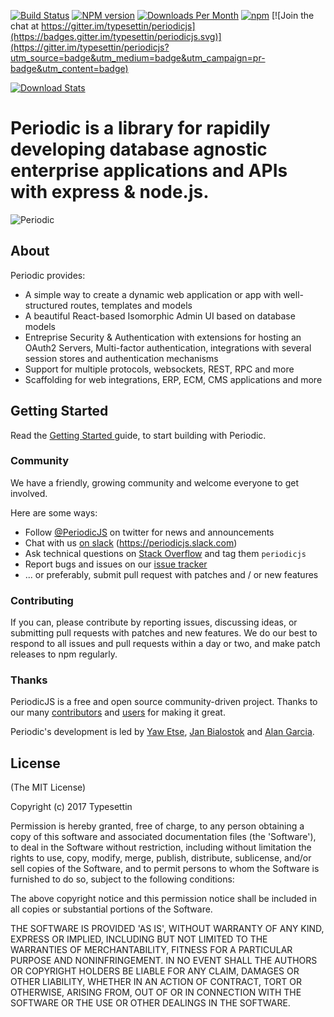 [![Build Status](https://travis-ci.org/typesettin/periodicjs.svg?branch=master)](https://travis-ci.org/typesettin/periodicjs) [![NPM version](https://badge.fury.io/js/periodicjs.svg)](http://badge.fury.io/js/periodicjs) [![Downloads Per Month](https://img.shields.io/npm/dm/periodicjs.svg?maxAge=2592000)](https://www.npmjs.com/package/periodicjs) [![npm](https://img.shields.io/npm/dt/periodicjs.svg?maxAge=2592000)]() [![Join the chat at https://gitter.im/typesettin/periodicjs](https://badges.gitter.im/typesettin/periodicjs.svg)](https://gitter.im/typesettin/periodicjs?utm_source=badge&utm_medium=badge&utm_campaign=pr-badge&utm_content=badge)

[![Download Stats](https://nodei.co/npm/periodicjs.png?downloads=true&downloadRank=true)](https://www.npmjs.com/package/periodicjs)

Periodic is a library for rapidily developing database agnostic enterprise  applications and APIs with express & node.js. 
===================================

![Periodic](https://raw.githubusercontent.com/typesettin/periodicjs/master/doc/images/white_logo_color_background.png)

## About

Periodic provides:
*	A simple way to create a dynamic web application or app with well-structured routes, templates and models
*	A beautiful React-based Isomorphic Admin UI based on database models
*	Entreprise Security & Authentication with extensions for hosting an OAuth2 Servers, Multi-factor authentication, integrations with several session stores and authentication mechanisms 
* Support for multiple protocols, websockets, REST, RPC and more
*	Scaffolding for web integrations, ERP, ECM, CMS applications and more

## Getting Started

Read the [ Getting Started ](https://github.com/typesettin/periodicjs/blob/master/doc/getting_started.md) guide, to start building with Periodic.
### Community

We have a friendly, growing community and welcome everyone to get involved.

Here are some ways:

* Follow [@PeriodicJS](https://twitter.com/PeriodicJS) on twitter for news and announcements
* Chat with us [on slack](https://periodic.typeform.com/to/SDldSv) (https://periodicjs.slack.com)
* Ask technical questions on [Stack Overflow](http://stackoverflow.com/questions/tagged/periodic.js) and tag them `periodicjs`
* Report bugs and issues on our [issue tracker](https://github.com/periodicjs/periodic/issues)
* ... or preferably, submit pull request with patches and / or new features


### Contributing

If you can, please contribute by reporting issues, discussing ideas, or submitting pull requests with patches and new features. We do our best to respond to all issues and pull requests within a day or two, and make patch releases to npm regularly.

<!--
If you're going to contribute code, please follow our [coding standards](https://github.com/periodicjs/periodic/wiki/Coding-Standards) and read our [CONTRIBUTING.md](https://github.com/periodicjs/periodic/blob/master/CONTRIBUTING.md).
## Usage

**Check out the [PeriodicJS Getting Started Guide](http://periodicjs.com/getting-started) to start using PeriodicJS.**

### Installation

Coming Soon

```bash
$ Coming Soon
```
Coming Soon
### Configuration

Config variables can be passed in an object to the `periodic.init` method, or can be set any time before `periodic.start` is called using `periodic.set(key, value)`. This allows for a more flexible order of execution (e.g. if you refer to Lists in your routes, you can set the routes after configuring your Lists, as in the example above).

See the [PeriodicJS configuration documentation](http://periodicjs.com/docs/configuration) for details and examples of the available configuration options.


#### Testing
To run the test suite run `npm test`.
-->

### Thanks

PeriodicJS is a free and open source community-driven project. Thanks to our many  [contributors](https://github.com/periodicjs/periodic/graphs/contributors) and  [users](https://github.com/periodicjs/periodic/stargazers) for making it great.

Periodic's development is led by [Yaw Etse](https://github.com/yawetse), [Jan Bialostok](https://github.com/janbialostok) and [Alan Garcia](https://github.com/alangalan).


## License

(The MIT License)

Copyright (c) 2017 Typesettin

Permission is hereby granted, free of charge, to any person obtaining
a copy of this software and associated documentation files (the
'Software'), to deal in the Software without restriction, including
without limitation the rights to use, copy, modify, merge, publish,
distribute, sublicense, and/or sell copies of the Software, and to
permit persons to whom the Software is furnished to do so, subject to
the following conditions:

The above copyright notice and this permission notice shall be
included in all copies or substantial portions of the Software.

THE SOFTWARE IS PROVIDED 'AS IS', WITHOUT WARRANTY OF ANY KIND,
EXPRESS OR IMPLIED, INCLUDING BUT NOT LIMITED TO THE WARRANTIES OF
MERCHANTABILITY, FITNESS FOR A PARTICULAR PURPOSE AND NONINFRINGEMENT.
IN NO EVENT SHALL THE AUTHORS OR COPYRIGHT HOLDERS BE LIABLE FOR ANY
CLAIM, DAMAGES OR OTHER LIABILITY, WHETHER IN AN ACTION OF CONTRACT,
TORT OR OTHERWISE, ARISING FROM, OUT OF OR IN CONNECTION WITH THE
SOFTWARE OR THE USE OR OTHER DEALINGS IN THE SOFTWARE.